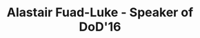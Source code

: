 ---
layout: speaker

title: "Alastair Fuad-Luke - Speaker of DoD'16"
speakername: "Alastair Fuad-Luke"
speakerimage: "alastairfuadluke"

speakerbio: "Alastair Fuad-Luke is a sustainable design facilitator, educator, writer and activist exploring emergent, hybrid design practices. His books include Agents of Alternatives (co-edited), Design Activism and The Eco-Design Handbook. He is Professor at the Faculty of Design & Art, the Free University of Bozen-Bolzano, Italy. Between 2011 to 2016 he was Professor of Emerging Design Practices at Aalto ARTS, Aalto University, Helsinki, Finland and a Visiting Professor at the University of Aveiro, Portugal, 2014-2016. His recent work embraced co-designing with communities in Finland, Mexico, and the UK, a European Union project on eco-innovation (SHIFT), open fashion design with Mode Uncut, and the not-for-profit organization Agents of Alternatives."

speakerportfolio: 
  - link: "http://www.fuad-luke.com/"
    title: "fuad-luke.com"

talktitle: "Dissonant design: positive disruptions, transitions and hope!"
talkabstract: "Design is in flux, as witnessed by a plethora of adjectives co-joined with design (co-/eco-/open/participatory/social/slow/transition/ transformation). To date, these niche modes of designing are having little impact on our dominant socio-technical landscapes and regimes as viewed from a Multi-Level Perspective. Can we adopt a more paralogical stance (after Jean François Lyotard)? Can we trigger system(ic) changes with a ‘dissonant design’ approach which fosters a healthy societal agonism and active-ism? What role might design f(r)ictions play? And, who are the ‘designers’ that might implement these positive disruptions, encourage transition and give hope?"

books:
  - title: "Agents of Alternatives: Re-designing Our Realities"
    author: "Fuad-Luke, A., Hirscher, A.L. & Moebus, K."
    link: "http://agentsofalternatives.com/?page_id=351"
  - title: "How to Thrive in the Next Economy"
    author: "Thackara, J."
    link: "http://www.thamesandhudson.com/How_to_Thrive_in_the_Next_Economy/9780500518083"
  - title: "The Pearl Diver. Designer as Story Teller"
    author: "Berltolotti, E., Daam,H., Piredda, F., & Tassinari, V."
    link: "http://www.desis-philosophytalks.org/2015/06/"


statements:
  - text: "Which emergent design practice(s) are triggering system(ic) change?"
  - text: "Agreement, agonism and/or antagonism – which design strategy would you choose for transition?"
  - text: "How do designers tackle embedded power- and infra-structures which are against change?"
---